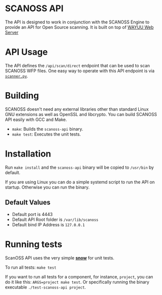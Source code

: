 # SCANOSS API

The API is designed to work in conjunction with the SCANOSS Engine to provide an API for Open Source scanning. It is built on top of [WAYUU Web Server](https://github.com/scanoss/wayuu)

# API Usage 

The API defines the `/api/scan/direct` endpoint that can be used to scan SCANOSS WFP files. One easy way to operate with this API endpoint is via [`scanner.py`](https://github.com/scanoss/scanner.py).

# Building

SCANOSS doesn't need any external libraries other than standard Linux GNU extensions as well as OpenSSL and libcrypto. You can build SCANOSS API easily with GCC and Make. 

- `make`: Builds the `scanoss-api` binary.
- `make test`: Executes the unit tests. 

# Installation

Run `make install` and the `scanoss-api` binary will be copied to `/usr/bin` by default. 

If you are using Linux you can do a simple systemd script to run the API on startup. Otherwise you can run the binary. 

## Default Values
- Default port is 4443
- Default API Root folder is `/var/lib/scanoss`
- Default bind IP Address is `127.0.0.1`

# Running tests

ScanOSS API uses the very simple [**snow**](https://github.com/mortie/snow) for unit tests. 

To run all tests: `make test`

If you want to run all tests for a component, for instance, `project`, you can do it like this: `ARGS=project make test`. Or specifically running the binary executable `./test-scanoss-api project`.


